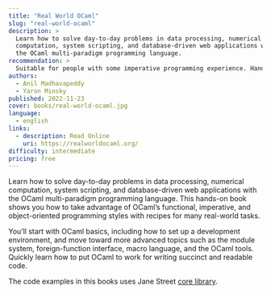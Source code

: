 ```yaml
---
title: "Real World OCaml"
slug: "real-world-ocaml"
description: >
  Learn how to solve day-to-day problems in data processing, numerical
  computation, system scripting, and database-driven web applications with
  the OCaml multi-paradigm programming language.
recommendation: >
  Suitable for people with some imperative programming experience. Hands-on code examples using real world scenerios.
authors:
  - Anil Madhavapeddy
  - Yaron Minsky
published: 2022-11-23
cover: books/real-world-ocaml.jpg
language:
  - english
links:
  - description: Read Online
    uri: https://realworldocaml.org/
difficulty: intermediate
pricing: free
---
```


Learn how to solve day-to-day problems in data processing, numerical
computation, system scripting, and database-driven web applications with
the OCaml multi-paradigm programming language. This hands-on book shows
you how to take advantage of OCaml’s functional, imperative, and
object-oriented programming styles with recipes for many real-world
tasks.

You’ll start with OCaml basics, including how to set up a development
environment, and move toward more advanced topics such as the module
system, foreign-function interface, macro language, and the OCaml tools.
Quickly learn how to put OCaml to work for writing succinct and
readable code.

The code examples in this books uses Jane Street [core library](https://ocaml.org/p/core/latest).